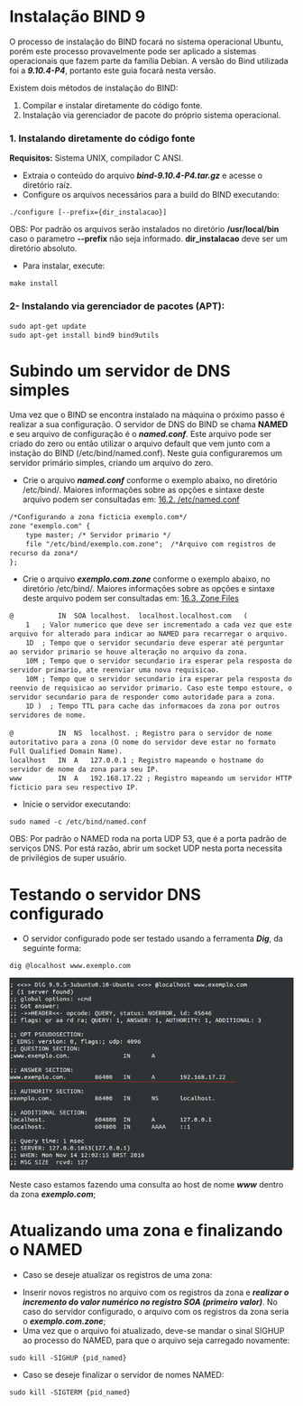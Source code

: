 # Instalação BIND 9

O processo de instalação do BIND focará no sistema operacional Ubuntu, porém este processo provavelmente pode ser aplicado a sistemas operacionais que fazem parte da família Debian. A versão do Bind utilizada foi a *__9.10.4-P4__*, portanto este guia focará nesta versão.

Existem dois métodos de instalação do BIND:

1. Compilar e instalar diretamente do código fonte.
2. Instalação via gerenciador de pacote do próprio sistema operacional.

### 1. Instalando diretamente do código fonte
**Requisitos:** Sistema UNIX, compilador C ANSI.

- Extraia o conteúdo do arquivo *__bind-9.10.4-P4.tar.gz__* e acesse o diretório raíz.
- Configure os arquivos necessários para a build do BIND executando: 
```
./configure [--prefix={dir_instalacao}]
```
OBS: Por padrão os arquivos serão instalados no diretório **/usr/local/bin** caso o parametro **--prefix** não seja informado. **dir_instalacao** deve ser um diretório absoluto.

- Para instalar, execute:
```
make install
```

### 2- Instalando via gerenciador de pacotes (APT):
```
sudo apt-get update
sudo apt-get install bind9 bind9utils
```

# Subindo um servidor de DNS simples

Uma vez que o BIND se encontra instalado na máquina o próximo passo é realizar a sua configuração. O servidor de DNS do BIND se chama **NAMED** e seu arquivo de configuração é o *__named.conf__*. Este arquivo pode ser criado do zero ou então utilizar o arquivo default que vem junto com a instação do BIND (/etc/bind/named.conf). Neste guia configuraremos um servidor primário simples, criando um arquivo do zero.

- Crie o arquivo *__named.conf__* conforme o exemplo abaixo, no diretório  /etc/bind/. Maiores informações sobre as opções e sintaxe deste arquivo podem ser consultadas em: [16.2. /etc/named.conf](https://www.centos.org/docs/5/html/Deployment_Guide-en-US/s1-bind-namedconf.html)

```
/*Configurando a zona ficticia exemplo.com*/
zone "exemplo.com" {
    type master; /* Servidor primario */
    file "/etc/bind/exemplo.com.zone";  /*Arquivo com registros de recurso da zona*/
};
```

- Crie o arquivo *__exemplo.com.zone__* conforme o exemplo abaixo, no diretório /etc/bind/. Maiores informações sobre as opções e sintaxe deste arquivo podem ser consultadas em: [16.3. Zone Files](https://www.centos.org/docs/5/html/Deployment_Guide-en-US/s1-bind-zone.html) 

```
@   		IN  SOA localhost.  localhost.localhost.com   (
    1   ; Valor numerico que deve ser incrementado a cada vez que este arquivo for alterado para indicar ao NAMED para recarregar o arquivo.
    1D  ; Tempo que o servidor secundario deve esperar até perguntar ao servidor primario se houve alteração no arquivo da zona.
    10M ; Tempo que o servidor secundario ira esperar pela resposta do servidor primario, ate reenviar uma nova requisicao.
    10M ; Tempo que o servidor secundario ira esperar pela resposta do reenvio de requisicao ao servidor primario. Caso este tempo estoure, o servidor secundario para de responder como autoridade para a zona.
    1D )  ; Tempo TTL para cache das informacoes da zona por outros servidores de nome.

@   		IN  NS  localhost. ; Registro para o servidor de nome autoritativo para a zona (O nome do servidor deve estar no formato Full Qualified Domain Name).
localhost   IN  A   127.0.0.1 ; Registro mapeando o hostname do servidor de nome da zona para seu IP.
www 		IN  A   192.168.17.22 ; Registro mapeando um servidor HTTP ficticio para seu respectivo IP.
```

- Inicie o servidor executando:
```
sudo named -c /etc/bind/named.conf
```
OBS: Por padrão o NAMED roda na porta UDP 53, que é a porta padrão de serviços DNS. Por está razão, abrir um socket UDP nesta porta necessita de privilégios de super usuário.

# Testando o servidor DNS configurado

* O servidor configurado pode ser testado usando a ferramenta *__Dig__*, da seguinte forma:

```
dig @localhost www.exemplo.com 
```


![digAnswer](https://github.com/filipeborges/bindDnsConfig/blob/master/Assets/testRequestWithDig.png)

Neste caso estamos fazendo uma consulta ao host de nome *__www__* dentro da zona *__exemplo.com__*;

# Atualizando uma zona e finalizando o NAMED

* Caso se deseje atualizar os registros de uma zona:
- Inserir novos registros no arquivo com os registros da zona  e *__realizar o incremento do valor numérico no registro SOA (primeiro valor)__*. No caso do servidor configurado, o arquivo com os registros da zona seria o *__exemplo.com.zone__*;
- Uma vez que o arquivo foi atualizado, deve-se mandar o sinal SIGHUP ao processo do NAMED, para que o arquivo seja carregado novamente:
```
sudo kill -SIGHUP {pid_named}
```

* Caso se deseje finalizar o servidor de nomes NAMED:
```
sudo kill -SIGTERM {pid_named}
```
